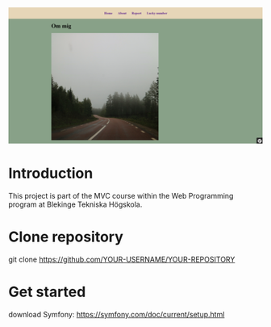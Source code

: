 ![web image](public/img/webb.png)

# Introduction

This project is part of the MVC course within the Web Programming program at Blekinge Tekniska Högskola. 

# Clone repository 

git clone https://github.com/YOUR-USERNAME/YOUR-REPOSITORY

# Get started

download Symfony: https://symfony.com/doc/current/setup.html 
